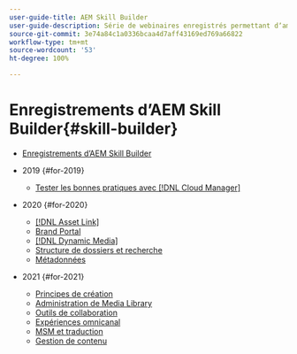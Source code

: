 ```yaml
---
user-guide-title: AEM Skill Builder
user-guide-description: Série de webinaires enregistrés permettant dʼaméliorer vos connaissances et dʼoptimiser votre utilisation dʼAdobe  [!DNL Experience Manager].
source-git-commit: 3e74a84c1a0336bcaa4d7aff43169ed769a66822
workflow-type: tm+mt
source-wordcount: '53'
ht-degree: 100%

---
```



# Enregistrements d’AEM Skill Builder{#skill-builder}

* [Enregistrements d’AEM Skill Builder](overview.md)

* 2019 {#for-2019}
   * [Tester les bonnes pratiques avec  [!DNL Cloud Manager]](./2019/cloud-manager-testing.md)
* 2020 {#for-2020}
   * [[!DNL Asset Link]](./2020/asset-link.md)
   * [Brand Portal](./2020/brand-portal.md)
   * [[!DNL Dynamic Media]](./2020/dynamic-media.md)
   * [Structure de dossiers et recherche](./2020/folder-structure-search.md)
   * [Métadonnées](./2020/metadata.md)
* 2021 {#for-2021}
   * [Principes de création](./2021/authoring-fundamentals.md)
   * [Administration de Media Library](./2021/media-library-administration.md)
   * [Outils de collaboration](./2021/collaboration-tools.md)
   * [Expériences omnicanal](./2021/omnichannel-experiences.md)
   * [MSM et traduction](./2021/multi-site-management-web-translation.md)
   * [Gestion de contenu](./2021/traditional-headless-content-management.md)

<!--

Articles must be added to this TOC file in order to render.

Use this list format to specify links to articles and section headings that expand and collapse in the left rail of the user guide.

An article link CANNOT be used as a section heading.
-->
